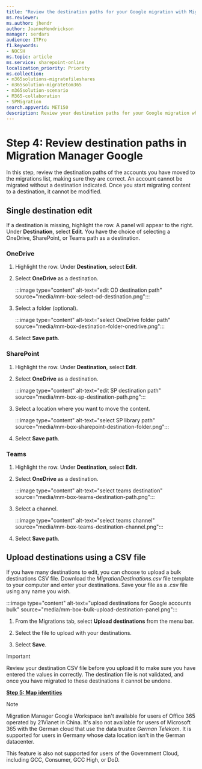 ```yaml
---
title: "Review the destination paths for your Google migration with Migration Manager"
ms.reviewer: 
ms.author: jhendr
author: JoanneHendrickson
manager: serdars
audience: ITPro
f1.keywords:
- NOCSH
ms.topic: article
ms.service: sharepoint-online
localization_priority: Priority
ms.collection: 
- m365solutions-migratefileshares
- m365solution-migratetom365
- m365solution-scenario
- M365-collaboration
- SPMigration
search.appverid: MET150
description: Review your destination paths for your Google migration while using Migration Manager.
---
```

# Step 4: Review destination paths in Migration Manager Google

In this step, review the destination paths of the accounts you have moved to the migrations list, making sure they are correct. An account cannot be migrated without a destination indicated. Once you start migrating content to a destination, it cannot be modified.

## Single destination edit
If a destination is missing, highlight the row. A panel will appear to the right. Under **Destination**, select **Edit**.  You have the choice of selecting a OneDrive, SharePoint, or Teams path as a destination.


### OneDrive

1. Highlight the row. Under **Destination**, select **Edit**.

2. Select **OneDrive** as a destination.

    :::image type="content" alt-text="edit OD destination path" source="media/mm-box-select-od-destination.png":::

3. Select a folder (optional).

    :::image type="content" alt-text="select OneDrive folder path" source="media/mm-box-destination-folder-onedrive.png":::

4. Select **Save path**.


###  SharePoint

1. Highlight the row. Under **Destination**, select **Edit**.

2. Select **OneDrive** as a destination.

    :::image type="content" alt-text="edit SP destination path" source="media/mm-box-sp-destination-path.png":::

3. Select a location where you want to move the content.

    :::image type="content" alt-text="select SP library path" source="media/mm-box-sharepoint-destination-folder.png":::

4. Select **Save path**.


### Teams

1. Highlight the row. Under **Destination**, select **Edit.**

2. Select **OneDrive** as a destination.

    :::image type="content" alt-text="select teams destination" source="media/mm-box-teams-destination-path.png":::

3. Select a channel.

    :::image type="content" alt-text="select teams channel" source="media/mm-box-teams-destination-channel.png":::

4. Select **Save path**.


## Upload destinations using a CSV file

If you have many destinations to edit, you can choose to upload a bulk destinations CSV file.  Download the *MigrationDestinations.csv* file template to your computer and enter your destinations. Save your file as a .csv file using any name you wish. 

:::image type="content" alt-text="upload destinations for Google accounts bulk" source="media/mm-box-bulk-upload-destination-panel.png":::

1. From the Migrations tab, select **Upload destinations** from the menu bar.

2. Select the file to upload with your destinations.

3. Select **Save**.  


> [!Important]
> Review your destination CSV file before you upload it to make sure you have entered the values in correctly.  The destination file is not validated, and once you have migrated to these destinations it cannot be undone.


[**Step 5: Map identities**](mm-box-step5-map-identities.md)


> [!NOTE]
> Migration Manager Google Workspace isn't available for users of Office 365 operated by 21Vianet in China. It's also not available for users of Microsoft 365 with the German cloud that use the data trustee *German Telekom*. It is supported for users in Germany whose data location isn't in the German datacenter.
>
> This feature is also not supported for users of the Government Cloud, including GCC, Consumer, GCC High, or DoD.
